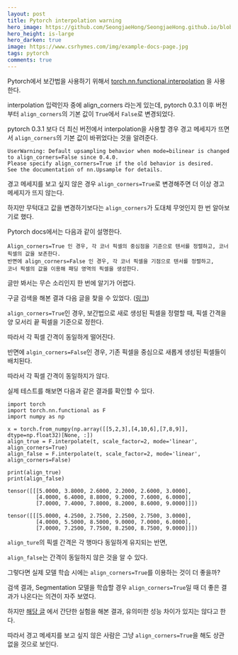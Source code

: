 ```yaml
---
layout: post
title: Pytorch interpolation warning
hero_image: https://github.com/SeongjaeHong/SeongjaeHong.github.io/blob/master/img/leaf.jpeg?raw=true
hero_height: is-large
hero_darken: true
image: https://www.csrhymes.com/img/example-docs-page.jpg
tags: pytorch
comments: true
---
```

Pytorch에서 보간법을 사용하기 위해서 [torch.nn.functional.interpolation](https://pytorch.org/docs/stable/nn.functional.html#interpolate) 을 사용한다.

interpolation 입력인자 중에 align_corners 라는게 있는데, pytorch 0.3.1 이후 버전부터 `align_corners`의 기본 값이 `True`에서 `False`로 변경되었다.

pytorch 0.3.1 보다 더 최신 버전에서 interpolation을 사용할 경우 경고 메세지가 뜨면서 `align_corners`의 기본 값이 바뀌었다는 것을 알려준다.
```
UserWarning: Default upsampling behavior when mode=bilinear is changed to align_corners=False since 0.4.0.
Please specify align_corners=True if the old behavior is desired.
See the documentation of nn.Upsample for details.
```
경고 메세지를 보고 싶지 않은 경우 `align_corners=True`로 변경해주면 더 이상 경고 메세지가 뜨지 않는다.

하지만 무턱대고 값을 변경하기보다는 `align_corners`가 도대체 무엇인지 한 번 알아보기로 했다.

Pytorch docs에서는 다음과 같이 설명한다.
```
Align_corners=True 인 경우, 각 코너 픽셀의 중심점을 기준으로 텐서를 정렬하고, 코너 픽셀의 값을 보존한다.
반면에 align_corners=False 인 경우, 각 코너 픽셀을 기점으로 텐서를 정렬하고,
코너 픽셀의 값을 이용해 패딩 영역의 픽셀을 생성한다.
```
글만 봐서는 무슨 소리인지 한 번에 알기가 어렵다.

구글 검색을 해본 결과 다음 글을 찾을 수 있었다. ([링크](https://discuss.pytorch.org/t/what-we-should-use-align-corners-false/22663/9))

`align_corners=True`인 경우, 보간법으로 새로 생성된 픽셀을 정렬할 때, 픽셀 간격을 양 모서리 끝 픽셀을 기준으로 정한다.

따라서 각 픽셀 간격이 동일하게 떨어진다.

반면에 `algin_corners=False`인 경우, 기존 픽셀을 중심으로 새롭게 생성된 픽셀들이 배치된다. 

따라서 각 픽셀 간격이 동일하지가 않다.


실제 테스트를 해보면 다음과 같은 결과를 확인할 수 있다.

```
import torch
import torch.nn.functional as F
import numpy as np

x = torch.from_numpy(np.array([[5,2,3],[4,10,6],[7,8,9]], dtype=np.float32)[None, :])
align_true = F.interpolate(t, scale_factor=2, mode='linear', align_corners=True)
align_false = F.interpolate(t, scale_factor=2, mode='linear', align_corners=False)

print(align_true)
print(align_false)
```
```
tensor([[[5.0000, 3.8000, 2.6000, 2.2000, 2.6000, 3.0000],
         [4.0000, 6.4000, 8.8000, 9.2000, 7.6000, 6.0000],
         [7.0000, 7.4000, 7.8000, 8.2000, 8.6000, 9.0000]]])

tensor([[[5.0000, 4.2500, 2.7500, 2.2500, 2.7500, 3.0000],
         [4.0000, 5.5000, 8.5000, 9.0000, 7.0000, 6.0000],
         [7.0000, 7.2500, 7.7500, 8.2500, 8.7500, 9.0000]]])
```

`align_ture`의 픽셀 간격은 각 행마다 동일하게 유지되는 반면, 

`align_false`는 간격이 동일하지 않은 것을 알 수 있다.

그렇다면 실제 모델 학습 시에는 `align_corners=True`를 이용하는 것이 더 좋을까?

검색 결과, Segmentation 모델을 학습할 경우 `align_corners=True`일 때 더 좋은 결과가 나온다는 의견이 자주 보였다.

하지만 [해당 글](https://github.com/pytorch/vision/issues/1708#issuecomment-620049255) 에서 간단한 실험을 해본 결과, 유의미한 성능 차이가 있지는 않다고 한다.

따라서 경고 메세지를 보고 싶지 않은 사람은 그냥 `align_corners=True`을 해도 상관 없을 것으로 보인다.



 
